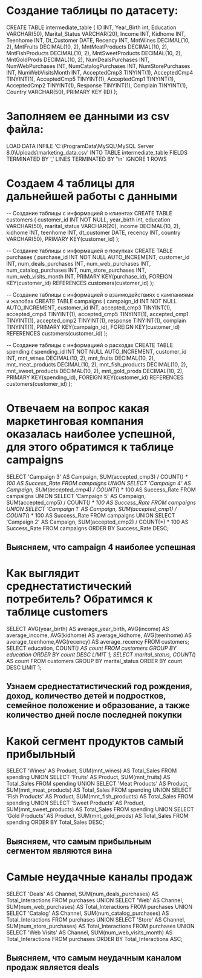 # Создание таблицы по датасету:
CREATE TABLE intermediate_table (
    ID INT,
    Year_Birth int,
    Education VARCHAR(50),
    Marital_Status VARCHAR(20),
    Income INT,
    Kidhome INT,
    Teenhome INT,
    Dt_Customer DATE,
    Recency INT,
    MntWines DECIMAL(10, 2),
    MntFruits DECIMAL(10, 2),
    MntMeatProducts DECIMAL(10, 2),
    MntFishProducts DECIMAL(10, 2),
    MntSweetProducts DECIMAL(10, 2),
    MntGoldProds DECIMAL(10, 2),
    NumDealsPurchases INT,
    NumWebPurchases INT,
    NumCatalogPurchases INT,
    NumStorePurchases INT,
    NumWebVisitsMonth INT,
    AcceptedCmp3 TINYINT(1),
    AcceptedCmp4 TINYINT(1),
    AcceptedCmp5 TINYINT(1),
    AcceptedCmp1 TINYINT(1),
    AcceptedCmp2 TINYINT(1),
    Response TINYINT(1),
    Complain TINYINT(1),
    Country VARCHAR(50),
    PRIMARY KEY (ID)
);

# Заполняем ее данными из csv файла:

LOAD DATA INFILE 'C:\\ProgramData\\MySQL\\MySQL Server 8.0\\Uploads\\marketing_data.csv'
INTO TABLE intermediate_table
FIELDS TERMINATED BY ',' 
LINES TERMINATED BY '\n'
IGNORE 1 ROWS

# Создаем 4 таблицы для дальнейшей работы с данными 
-- Создание таблицы с информацией о клиентах
CREATE TABLE customers (
    customer_id INT NOT NULL,
    year_birth int,
    education VARCHAR(50),
    marital_status VARCHAR(20),
    income DECIMAL(10, 2),
    kidhome INT,
    teenhome INT,
    dt_customer DATE,
    recency INT,
    country VARCHAR(50),
    PRIMARY KEY(customer_id)
);

-- Создание таблицы с информацией о покупках
CREATE TABLE purchases (
    purchase_id INT NOT NULL AUTO_INCREMENT,
    customer_id INT,
    num_deals_purchases INT,
    num_web_purchases INT,
    num_catalog_purchases INT,
    num_store_purchases INT,
    num_web_visits_month INT,
    PRIMARY KEY(purchase_id),
    FOREIGN KEY(customer_id) REFERENCES customers(customer_id)
);

-- Создание таблицы с информацией о взаимодействиях с кампаниями и жалобах
CREATE TABLE campaigns (
    campaign_id INT NOT NULL AUTO_INCREMENT,
    customer_id INT,
    accepted_cmp3 TINYINT(1),
    accepted_cmp4 TINYINT(1),
    accepted_cmp5 TINYINT(1),
    accepted_cmp1 TINYINT(1),
    accepted_cmp2 TINYINT(1),
    response TINYINT(1),
    complain TINYINT(1),
    PRIMARY KEY(campaign_id),
    FOREIGN KEY(customer_id) REFERENCES customers(customer_id)
);

-- Создание таблицы с информацией о расходах
CREATE TABLE spending (
    spending_id INT NOT NULL AUTO_INCREMENT,
    customer_id INT,
    mnt_wines DECIMAL(10, 2),
    mnt_fruits DECIMAL(10, 2),
    mnt_meat_products DECIMAL(10, 2),
    mnt_fish_products DECIMAL(10, 2),
    mnt_sweet_products DECIMAL(10, 2),
    mnt_gold_prods DECIMAL(10, 2),
    PRIMARY KEY(spending_id),
    FOREIGN KEY(customer_id) REFERENCES customers(customer_id)
);

# Отвечаем на вопрос какая маркетинговая компания оказалась наиболее успешной, для этого обратимся к таблице campaigns
SELECT 
    'Campaign 3' AS Campaign, 
    SUM(accepted_cmp3) / COUNT(*) * 100 AS Success_Rate 
FROM campaigns
UNION
SELECT 
    'Campaign 4' AS Campaign, 
    SUM(accepted_cmp4) / COUNT(*) * 100 AS Success_Rate 
FROM campaigns
UNION
SELECT 
    'Campaign 5' AS Campaign, 
    SUM(accepted_cmp5) / COUNT(*) * 100 AS Success_Rate 
FROM campaigns
UNION
SELECT 
    'Campaign 1' AS Campaign, 
    SUM(accepted_cmp1) / COUNT(*) * 100 AS Success_Rate 
FROM campaigns
UNION
SELECT 
    'Campaign 2' AS Campaign, 
    SUM(accepted_cmp2) / COUNT(*) * 100 AS Success_Rate 
FROM campaigns
ORDER BY Success_Rate DESC;
## Выясняем, что campaign 4 наиболее успешная

# Как выглядит среднестатистический потребитель? Обратимся к таблице customers
SELECT 
AVG(year_birth) AS average_year_birth, AVG(income) AS average_income, AVG(kidhome) AS average_kidhome, AVG(teenhome) AS average_teenhome,AVG(recency) AS average_recency
FROM customers; 
SELECT education, COUNT(*) AS count
FROM customers
GROUP BY education
ORDER BY count DESC
LIMIT 1;
SELECT marital_status, COUNT(*) AS count
FROM customers
GROUP BY marital_status
ORDER BY count DESC
LIMIT 1;

## Узнаем среднестатистический год рождения, доход, количество детей и подростков, семейное положение и образование, а также количество дней после последней покупки

# Какой сегмент продуктов самый прибыльный
SELECT 
    'Wines' AS Product, SUM(mnt_wines) AS Total_Sales
FROM spending
UNION
SELECT 
    'Fruits' AS Product, SUM(mnt_fruits) AS Total_Sales
FROM spending
UNION
SELECT 
    'Meat Products' AS Product, SUM(mnt_meat_products) AS Total_Sales
FROM spending
UNION
SELECT 
    'Fish Products' AS Product, SUM(mnt_fish_products) AS Total_Sales
FROM spending
UNION
SELECT 
    'Sweet Products' AS Product, SUM(mnt_sweet_products) AS Total_Sales
FROM spending
UNION
SELECT 
    'Gold Products' AS Product, SUM(mnt_gold_prods) AS Total_Sales
FROM spending
ORDER BY Total_Sales DESC;

## Выясняем, что самым прибыльным сегментом являются вина

# Cамые неудачные каналы продаж
SELECT 
    'Deals' AS Channel, SUM(num_deals_purchases) AS Total_Interactions
FROM purchases
UNION
SELECT 
    'Web' AS Channel, SUM(num_web_purchases) AS Total_Interactions
FROM purchases
UNION
SELECT 
    'Catalog' AS Channel, SUM(num_catalog_purchases) AS Total_Interactions
FROM purchases
UNION
SELECT 
    'Store' AS Channel, SUM(num_store_purchases) AS Total_Interactions
FROM purchases
UNION
SELECT 
    'Web Visits' AS Channel, SUM(num_web_visits_month) AS Total_Interactions
FROM purchases
ORDER BY Total_Interactions ASC;

## Выясняем, что самым неудачным каналом продаж является deals
